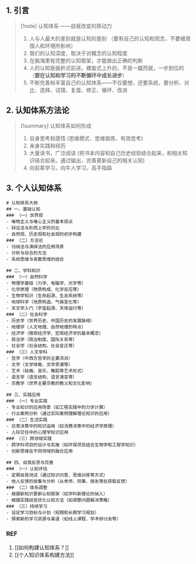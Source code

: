 ## 1. 引言 
> [!note] 认知体系 ——自我改变的原动力
> 1. 人与人最大的差别就是认知的差别 （要有自己的认知和观念，不要被周围人和环境所影响）
> 2. 我们的认知深度，取决于对概念的认知程度
> 3. 在脑海里有完整的认知框架，才能做出正确的判断
> 4. 人的认知是曲折式前进，螺旋式上升的，不是一蹴而就，一步到位的（**要在认知和学习的不断循环中成长进步**）
> 5. 不断完善和丰富自己的认知体系——不仅要想，还要系统，要分析、对比、选择、试错、复盘、修正、循环、改进

## 2. 认知体系方法论 
> [!summary] 认知体系如何形成 
> 1. 自身思考和感悟 (思维模式、思维锻炼、有效思考)
> 2. 亲身实践和经历
> 3. 大量读书，广泛阅读 (把书本内容和自己历史经验结合起来，和相关知识结合起来。通过输出，完善更新自己的相关认知)
> 4. 向前辈学习，向牛人学习，高手指路 

## 3. 个人认知体系 
```
# 认知体系大纲
## 一、基础认知
### （一）世界观
- 唯物主义与唯心主义的基本观点
- 辩证法与形而上学的对比
- 自然观、历史观和社会观的初步构建
### （二）方法论
- 归纳法与演绎法的应用场景
- 分析与综合的方法
- 系统思维与发散思维的结合

## 二、学科知识
### （一）自然科学
- 物理学基础（力学、电磁学、光学等）
- 化学原理（物质构成、化学反应等）
- 生物学知识（生命起源、生态系统等）
- 地球科学（地质构造、气候变化等）
- 天文学入门（宇宙起源、天体运行等）
### （二）社会科学
- 历史学（世界历史、中国历史的发展脉络）
- 地理学（人文地理、自然地理的特点）
- 经济学（微观经济学、宏观经济学的基本概念）
- 政治学（政治制度、国际关系等）
- 社会学（社会结构、社会变迁等）
### （三）人文学科
- 哲学（中西方哲学的主要流派）
- 文学（文学体裁、文学思潮等）
- 艺术（绘画、音乐、舞蹈等艺术形式）
- 语言学（语言结构、语言演变等）
- 宗教学（世界主要宗教的教义和文化影响）

## 三、实践应用
### （一）专业实践
- 专业知识的应用场景（如工程实践中的力学计算）
- 行业案例分析（通过实际案例理解理论知识的应用）
### （二）生活实践
- 日常决策中的知识运用（如消费决策中的经济学原理）
- 人际交往中的心理学知识应用
### （三）跨领域实践
- 跨学科项目的设计与实施（如环保项目结合生物学和工程学知识）
- 创新思维在不同领域的融合应用

## 四、自我反思与完善
### （一）认知评估
- 定期自我测试（通过知识问答、思维训练等方式）
- 他人反馈的收集与分析（从老师、同事、朋友等处获取反馈）
### （二）体系调整
- 根据新知识更新认知框架（如学科新理论的纳入）
- 根据实践经验优化认知方法（如调整问题解决策略）
### （三）持续学习
- 设定学习目标与计划（短期和长期学习规划）
- 探索新的学习资源与渠道（如线上课程、学术研讨会等）
```


### REF 
1. [[如何构建认知体系？]]
2. [[个人知识体系构建方法]]